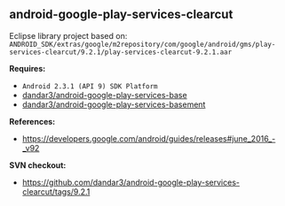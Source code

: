 ## android-google-play-services-clearcut

Eclipse library project based on:<br/>
`ANDROID_SDK/extras/google/m2repository/com/google/android/gms/play-services-clearcut/9.2.1/play-services-clearcut-9.2.1.aar`

**Requires:**
- `Android 2.3.1 (API 9) SDK Platform`
- [dandar3/android-google-play-services-base](https://github.com/dandar3/android-google-play-services-base/)
- [dandar3/android-google-play-services-basement](https://github.com/dandar3/android-google-play-services-basement/)

**References:**
- https://developers.google.com/android/guides/releases#june_2016_-_v92

**SVN checkout:**
* https://github.com/dandar3/android-google-play-services-clearcut/tags/9.2.1